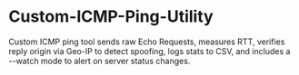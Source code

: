 # Custom-ICMP-Ping-Utility
Custom ICMP ping tool sends raw Echo Requests, measures RTT, verifies reply origin via Geo-IP to detect spoofing, logs stats to CSV, and includes a --watch mode to alert on server status changes.
